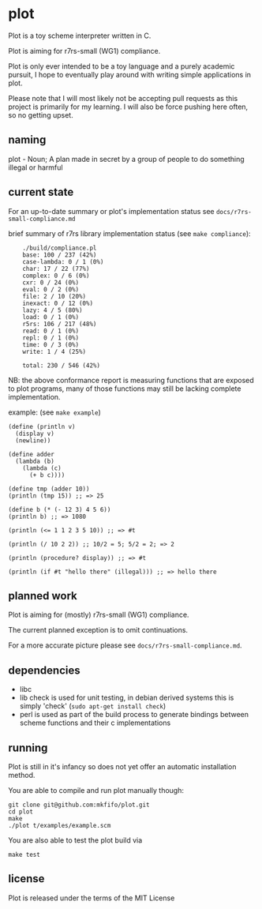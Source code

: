 plot
====
Plot is a toy scheme interpreter written in C.

Plot is aiming for r7rs-small (WG1) compliance.

Plot is only ever intended to be a toy language and a purely academic pursuit, I hope to eventually play around
with writing simple applications in plot.

Please note that I will most likely not be accepting pull requests as this project is primarily for my learning.
I will also be force pushing here often, so no getting upset.

naming
-------
plot - Noun; A plan made in secret by a group of people to do something illegal or harmful

current state
-------------
For an up-to-date summary or plot's implementation status see `docs/r7rs-small-compliance.md`

brief summary of r7rs library implementation status (see `make compliance`):


        ./build/compliance.pl
        base: 100 / 237 (42%)
        case-lambda: 0 / 1 (0%)
        char: 17 / 22 (77%)
        complex: 0 / 6 (0%)
        cxr: 0 / 24 (0%)
        eval: 0 / 2 (0%)
        file: 2 / 10 (20%)
        inexact: 0 / 12 (0%)
        lazy: 4 / 5 (80%)
        load: 0 / 1 (0%)
        r5rs: 106 / 217 (48%)
        read: 0 / 1 (0%)
        repl: 0 / 1 (0%)
        time: 0 / 3 (0%)
        write: 1 / 4 (25%)

        total: 230 / 546 (42%)

NB: the above conformance report is measuring functions that are exposed to plot programs,
many of those functions may still be lacking complete implementation.

example: (see `make example`)

    (define (println v)
      (display v)
      (newline))

    (define adder
      (lambda (b)
        (lambda (c)
          (+ b c))))

    (define tmp (adder 10))
    (println (tmp 15)) ;; => 25

    (define b (* (- 12 3) 4 5 6))
    (println b) ;; => 1080

    (println (<= 1 1 2 3 5 10)) ;; => #t

    (println (/ 10 2 2)) ;; 10/2 = 5; 5/2 = 2; => 2

    (println (procedure? display)) ;; => #t

    (println (if #t "hello there" (illegal))) ;; => hello there

planned work
------------
Plot is aiming for (mostly) r7rs-small (WG1) compliance.

The current planned exception is to omit continuations.

For a more accurate picture please see `docs/r7rs-small-compliance.md`.

dependencies
------------
* libc
* lib check is used for unit testing, in debian derived systems this is simply 'check' (`sudo apt-get install check`)
* perl is used as part of the build process to generate bindings between scheme functions and their c implementations

running
----------
Plot is still in it's infancy so does not yet offer an automatic installation method.

You are able to compile and run plot manually though:

    git clone git@github.com:mkfifo/plot.git
    cd plot
    make
    ./plot t/examples/example.scm

You are also able to test the plot build via

    make test


license
---------
Plot is released under the terms of the MIT License


